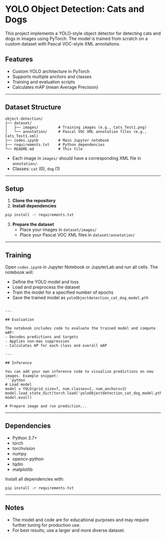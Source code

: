# YOLO Object Detection: Cats and Dogs

This project implements a YOLO-style object detector for detecting cats and dogs in images using PyTorch. The model is trained from scratch on a custom dataset with Pascal VOC-style XML annotations.

## Features
- Custom YOLO architecture in PyTorch
- Supports multiple anchors and classes
- Training and evaluation scripts
- Calculates mAP (mean Average Precision)

---

## Dataset Structure

```
object-detection/
├── dataset/
│   ├── images/         # Training images (e.g., Cats_Test1.png)
│   └── annotation/     # Pascal VOC XML annotation files (e.g., Cats_Test1.xml)
├── codes.ipynb         # Main Jupyter notebook
├── requirements.txt    # Python dependencies
└── README.md           # This file
```

- Each image in `images/` should have a corresponding XML file in `annotation/`.
- Classes: `cat` (0), `dog` (1)

---

## Setup

1. **Clone the repository**
2. **Install dependencies**

```bash
pip install -r requirements.txt
```

3. **Prepare the dataset**
   - Place your images in `dataset/images/`
   - Place your Pascal VOC XML files in `dataset/annotation/`

---

## Training

Open `codes.ipynb` in Jupyter Notebook or JupyterLab and run all cells. The notebook will:
- Define the YOLO model and loss
- Load and preprocess the dataset
- Train the model for a specified number of epochs
- Save the trained model as `yoloObjectdetection_cat_dog_model.pth`

```

---

## Evaluation

The notebook includes code to evaluate the trained model and compute mAP:
- Decodes predictions and targets
- Applies non-max suppression
- Calculates AP for each class and overall mAP

---

## Inference

You can add your own inference code to visualize predictions on new images. Example snippet:
```python
# Load model
model = YOLO(grid_size=7, num_classes=2, num_anchors=3)
model.load_state_dict(torch.load('yoloObjectdetection_cat_dog_model.pth'))
model.eval()

# Prepare image and run prediction...
```

---

## Dependencies
- Python 3.7+
- torch
- torchvision
- numpy
- opencv-python
- tqdm
- matplotlib

Install all dependencies with:
```
pip install -r requirements.txt
```

---

## Notes
- The model and code are for educational purposes and may require further tuning for production use.
- For best results, use a larger and more diverse dataset.
